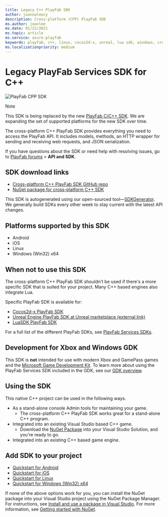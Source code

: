 ```yaml
---
title: Legacy C++ PlayFab SDK
author: joannaleecy
description: Cross-platform (CPP) PlayFab SDK
ms.author: joanlee
ms.date: 01/22/2021
ms.topic: article
ms.service: azure-playfab
keywords: playfab, c++, linux, cocos2d-x, unreal, lua sdk, windows, cross-platform
ms.localizationpriority: medium
---
```


# Legacy PlayFab Services SDK for C++

![PlayFab CPP SDK](./media/cpp1.png)

> [!NOTE]  
> This SDK is being replaced by the new [PlayFab C/C++ SDK](../c/index.md). We are expanding the set of supported platforms for the new SDK over time.

The cross-platform C++ PlayFab SDK provides everything you need to access the PlayFab API. It includes models, methods, an HTTP wrapper for sending and receiving web requests, and JSON serialization.

If you have questions about the SDK or need help with resolving issues, go to [PlayFab forums](https://community.playfab.com/index.html) > **API and SDK**.

## SDK download links

- [Cross-platform C++ PlayFab SDK GitHub repo](https://github.com/PlayFab/XPlatCppSdk)
- [NuGet package for cross-platform C++ SDK](https://www.nuget.org/packages/com.playfab.xplatcppsdk.v141/)

This SDK is autogenerated using our open-sourced tool&mdash;[SDKGenerator](../sdkgenerator/index.md). We generally build SDKs every other week to stay current with the latest API changes.

## Platforms supported by this SDK

- Android
- iOS
- Linux
- Windows (Win32) x64

## When not to use this SDK

The cross-platform C++ PlayFab SDK shouldn't be used if there's a more specific SDK that is suited for your project. Many C++ based engines also integrate Lua.

Specific PlayFab SDK is available for:
* [Cocos2d-x PlayFab SDK](https://github.com/PlayFab/Cocos2d-xSDK)
* [Unreal Engine PlayFab SDK at Unreal marketplace (external link)](https://www.unrealengine.com/marketplace/product/playfab-sdk)
* [LuaSDK PlayFab SDK](https://github.com/PlayFab/LuaSdk)

For a full list of the different PlayFab SDKs, see [PlayFab Services SDKs](../playfab-sdk-intro.md).

## Development for Xbox and Windows GDK

This SDK is __not__ intended for use with modern Xbox and GamePass games and the [Microsoft Game Development Kit](/gaming/gdk/). To learn more about using the PlayFab Services SDK included in the GDK, see our [GDK overview](../c/index.md).

## Using the SDK

This native C++ project can be used in the following ways.

- As a stand-alone console Admin tools for maintaining your game.
  - The cross-platform C++ PlayFab SDK works great for a stand-alone C++ program.
- Integrated into an existing Visual Studio based C++ game.
  - Download the [NuGet Package](https://www.nuget.org/packages/com.playfab.xplatcppsdk.v141/) into your Visual Studio Solution, and you're ready to go.
- Integrated into an existing C++ based game engine.

## Add SDK to your project

- [Quickstart for Android](https://github.com/PlayFab/XPlatCppSdk/tree/master/build/Android)
- [Quickstart for iOS](https://github.com/PlayFab/XPlatCppSdk/blob/master/build/iOS/TestIOSApp/README.md)
- [Quickstart for Linux](quickstart-linux.md)
- [Quickstart for Windows (Win32) x64](quickstart-windows.md)

If none of the above options work for you, you can install the NuGet package into your Visual Studio project using the NuGet Package Manager. For instructions, see [Install and use a package in Visual Studio](/nuget/quickstart/install-and-use-a-package-in-visual-studio). For more information, see [Getting started with NuGet](/nuget/what-is-nuget).
